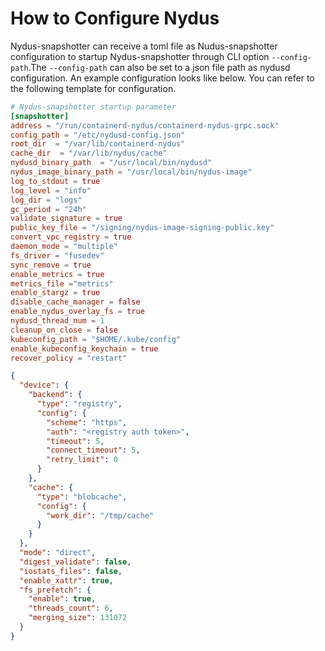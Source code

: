 # How to Configure Nydus

Nydus-snapshotter can receive a toml file as Nudus-snapshotter configuration to startup Nydus-snapshotter
through CLI option `--config-path`.The `--config-path` can also be set to a json file path as nydusd configuration.
An example configuration looks like below.
You can refer to the following template for configuration.

```toml
# Nydus-snapshotter startup parameter
[snapshotter]
address = "/run/containerd-nydus/containerd-nydus-grpc.sock"
config_path = "/etc/nydusd-config.json" 
root_dir  = "/var/lib/containerd-nydus"
cache_dir  = "/var/lib/nydus/cache"
nydusd_binary_path  = "/usr/local/bin/nydusd"
nydus_image_binary_path = "/usr/local/bin/nydus-image"
log_to_stdout = true
log_level = "info"
log_dir = "logs"
gc_period = "24h"
validate_signature = true
public_key_file = "/signing/nydus-image-signing-public.key"
convert_vpc_registry = true
daemon_mode = "multiple"
fs_driver = "fusedev"
sync_remove = true
enable_metrics = true
metrics_file ="metrics"
enable_stargz = true
disable_cache_manager = false
enable_nydus_overlay_fs = true
nydusd_thread_num = 1
cleanup_on_close = false
kubeconfig_path = "$HOME/.kube/config"
enable_kubeconfig_keychain = true
recover_policy = "restart"
```

```json
{
  "device": {
    "backend": {
      "type": "registry",
      "config": {
        "scheme": "https",
        "auth": "<registry auth token>",
        "timeout": 5,
        "connect_timeout": 5,
        "retry_limit": 0
      }
    },
    "cache": {
      "type": "blobcache",
      "config": {
        "work_dir": "/tmp/cache"
      }
    }
  },
  "mode": "direct",
  "digest_validate": false,
  "iostats_files": false,
  "enable_xattr": true,
  "fs_prefetch": {
    "enable": true,
    "threads_count": 6,
    "merging_size": 131072
  }
}
```
